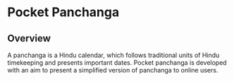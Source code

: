 # Pocket Panchanga

## Overview

A panchanga is a Hindu calendar, which follows traditional units of Hindu timekeeping and presents important dates. Pocket panchanga is developed with an aim to present a simplified version of panchanga to online users.

